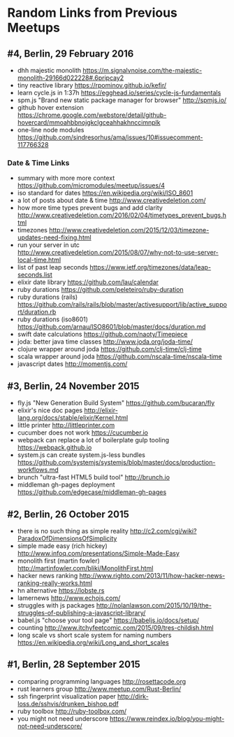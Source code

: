 # Random Links from Previous Meetups

## #4, Berlin, 29 February 2016

- dhh majestic monolith https://m.signalvnoise.com/the-majestic-monolith-29166d022228#.6pripcay2
- tiny reactive library https://rpominov.github.io/kefir/
- learn cycle.js in 1:37h https://egghead.io/series/cycle-js-fundamentals
- spm.js "Brand new static package manager for browser" http://spmjs.io/
- github hover extension https://chrome.google.com/webstore/detail/github-hovercard/mmoahbbnojgkclgceahhakhnccimnplk
- one-line node modules https://github.com/sindresorhus/ama/issues/10#issuecomment-117766328

### Date & Time Links

- summary with more more context https://github.com/micromodules/meetup/issues/4
- iso standard for dates https://en.wikipedia.org/wiki/ISO_8601
- a lot of posts about date & time http://www.creativedeletion.com/
- how more time types prevent bugs and add clarity http://www.creativedeletion.com/2016/02/04/timetypes_prevent_bugs.html
- timezones http://www.creativedeletion.com/2015/12/03/timezone-updates-need-fixing.html
- run your server in utc http://www.creativedeletion.com/2015/08/07/why-not-to-use-server-local-time.html
- list of past leap seconds https://www.ietf.org/timezones/data/leap-seconds.list
- elixir date library https://github.com/lau/calendar
- ruby durations https://github.com/peleteiro/ruby-duration
- ruby durations (rails) https://github.com/rails/rails/blob/master/activesupport/lib/active_support/duration.rb
- ruby durations (iso8601) https://github.com/arnau/ISO8601/blob/master/docs/duration.md
- swift date calculations https://github.com/naoty/Timepiece
- joda: better java time classes http://www.joda.org/joda-time/
- clojure wrapper around joda https://github.com/clj-time/clj-time
- scala wrapper around joda https://github.com/nscala-time/nscala-time
- javascript dates http://momentjs.com/

## #3, Berlin, 24 November 2015

- fly.js "New Generation Build System" https://github.com/bucaran/fly
- elixir's nice doc pages http://elixir-lang.org/docs/stable/elixir/Kernel.html
- little printer http://littleprinter.com
- cucumber does not work https://cucumber.io
- webpack can replace a lot of boilerplate gulp tooling https://webpack.github.io
- system.js can create system.js-less bundles https://github.com/systemjs/systemjs/blob/master/docs/production-workflows.md
- brunch "ultra-fast HTML5 build tool" http://brunch.io
- middleman gh-pages deployment https://github.com/edgecase/middleman-gh-pages

## #2, Berlin, 26 October 2015

- there is no such thing as simple reality http://c2.com/cgi/wiki?ParadoxOfDimensionsOfSimplicity
- simple made easy (rich hickey) http://www.infoq.com/presentations/Simple-Made-Easy
- monolith first (martin fowler) http://martinfowler.com/bliki/MonolithFirst.html
- hacker news ranking http://www.righto.com/2013/11/how-hacker-news-ranking-really-works.html
- hn alternative https://lobste.rs
- lamernews http://www.echojs.com/
- struggles with js packages http://nolanlawson.com/2015/10/19/the-struggles-of-publishing-a-javascript-library/
- babel.js "choose your tool page" https://babeljs.io/docs/setup/
- counting  http://www.itchyfeetcomic.com/2015/09/tres-childish.html
- long scale vs short scale system for naming numbers https://en.wikipedia.org/wiki/Long_and_short_scales

## #1, Berlin, 28 September 2015

- comparing programming languages http://rosettacode.org
- rust learners group http://www.meetup.com/Rust-Berlin/
- ssh fingerprint visualization paper http://dirk-loss.de/sshvis/drunken_bishop.pdf
- ruby toolbox http://ruby-toolbox.com/
- you might not need underscore https://www.reindex.io/blog/you-might-not-need-underscore/
